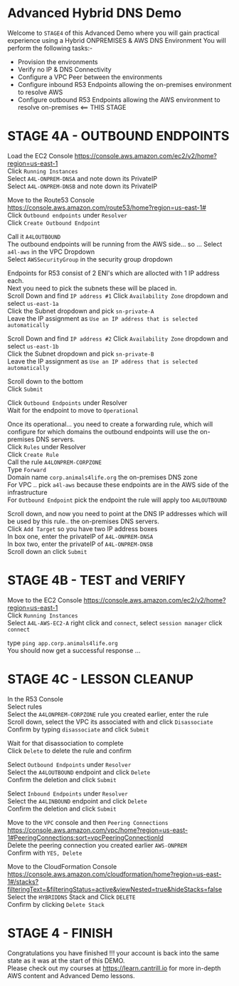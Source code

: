 # Advanced Hybrid DNS Demo  

Welcome to `STAGE4` of this Advanced Demo where you will gain practical experience using a Hybrid ONPREMISES & AWS DNS Environment
You will perform the following tasks:-  

- Provision the environments  
- Verify no IP & DNS Connectivity    
- Configure a VPC Peer between the environments  
- Configure inbound R53 Endpoints allowing the on-premises environment to resolve AWS   
- Configure outbound R53 Endpoints allowing the AWS environment to resolve on-premises <== THIS STAGE  

# STAGE 4A - OUTBOUND ENDPOINTS

Load the EC2 Console https://console.aws.amazon.com/ec2/v2/home?region=us-east-1  
Click `Running Instances`   
Select `A4L-ONPREM-DNSA` and note down its PrivateIP  
Select `A4L-ONPREM-DNSB` and note down its PrivateIP  



Move to the Route53 Console https://console.aws.amazon.com/route53/home?region=us-east-1#   
Click `Outbound endpoints`  under `Resolver`  
Click `Create Outbound Endpoint`  

Call it `A4LOUTBOUND`  
The outbound endpoints will be running from the AWS side... so ...
Select `a4l-aws` in the VPC Dropdown  
Select `AWSSecurityGroup` in the security group dropdown  

Endpoints for R53 consist of 2 ENI's which are allocted with 1 IP address each.  
Next you need to pick the subnets these will be placed in.  
Scroll Down and find `IP address #1`
Click `Availability Zone` dropdown and select `us-east-1a`  
Click the Subnet dropdown and pick `sn-private-A`  
Leave the IP assignment as `Use an IP address that is selected automatically`  

Scroll Down and find `IP address #2`
Click `Availability Zone` dropdown and select `us-east-1b`  
Click the Subnet dropdown and pick `sn-private-B`  
Leave the IP assignment as `Use an IP address that is selected automatically`  

Scroll down to the bottom  
Click `Submit`  

Click `Outbound Endpoints` under Resolver  
Wait for the endpoint to move to `Operational`  

Once its operational... you need to create a forwarding rule, which will configure for which domains the outbound endpoints will use the on-premises DNS servers.  
Click `Rules` under Resolver  
Click `Create Rule`    
Call the rule `A4LONPREM-CORPZONE`  
Type `Forward`  
Domain name `corp.animals4life.org` the on-premises DNS zone  
For VPC .. pick `a4l-aws` because these endpoints are in the AWS side of the infrastructure  
For `Outbound Endpoint` pick the endpoint the rule will apply too `A4LOUTBOUND`  

Scroll down, and now you need to point at the DNS IP addresses which will be used by this rule.. the on-premises DNS servers.  
Click `Add Target` so you have two IP address boxes  
In box one, enter the privateIP of `A4L-ONPREM-DNSA`  
In box two, enter the privateIP of `A4L-ONPREM-DNSB`  
Scroll down an click `Submit`  

# STAGE 4B - TEST and VERIFY

Move to the EC2 Console https://console.aws.amazon.com/ec2/v2/home?region=us-east-1  
Click `Running Instances`  
Select `A4L-AWS-EC2-A` right click and `connect`, select `session manager` click `connect`  

type `ping app.corp.animals4life.org`   
You should now get a successful response ...

# STAGE 4C - LESSON CLEANUP

In the R53 Console  
Select rules  
Select the `A4LONPREM-CORPZONE` rule you created earlier, enter the rule  
Scroll down, select the VPC its associated with and click `Disassociate` 
Confirm by typing `disassociate` and click `Submit`  

Wait for that disassociation to complete  
Click `Delete` to delete the rule and confirm  

Select `Outbound Endpoints` under `Resolver`  
Select the `A4LOUTBOUND` endpoint and click `Delete`  
Confirm the deletion and click `Submit`  

Select `Inbound Endpoints` under `Resolver`  
Select the `A4LINBOUND` endpoint and click `Delete`  
Confirm the deletion and click `Submit`  

Move to the `VPC` console and then `Peering Connections` https://console.aws.amazon.com/vpc/home?region=us-east-1#PeeringConnections:sort=vpcPeeringConnectionId  
Delete the peering connection you created earlier `AWS-ONPREM`  
Confirm with `YES, Delete`  

Move to the CloudFormation Console https://console.aws.amazon.com/cloudformation/home?region=us-east-1#/stacks?filteringText=&filteringStatus=active&viewNested=true&hideStacks=false  
Select the `HYBRIDDNS` Stack and Click `DELETE`  
Confirm by clicking `Delete Stack`  

# STAGE 4 - FINISH

Congratulations you have finished !!! your account is back into the same state as it was at the start of this DEMO.  
Please check out my courses at https://learn.cantrill.io for more in-depth AWS content and Advanced Demo lessons.  






